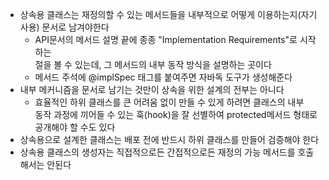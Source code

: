 * 상속용 클래스는 재정의할 수 있는 메서드들을 내부적으로 어떻게 이용하는지(자기사용) 문서로 남겨야한다
  * API문서의 메서드 설명 끝에 종종 "Implementation Requirements"로 시작하는<br>
  절을 볼 수 있는데, 그 메서드의 내부 동작 방식을 설명하는 곳이다
  * 메서드 주석에 @implSpec 태그를 붙여주면 자바독 도구가 생성해준다
* 내부 메커니즘을 문서로 남기는 것만이 상속을 위한 설계의 전부는 아니다
  * 효율적인 하위 클래스를 큰 어려움 없이 만들 수 있게 하려면 클래스의 내부<br>
  동작 과정에 끼어들 수 있는 훅(hook)을 잘 선별하여 protected메서드 형태로 공개해야 할 수도 있다
* 상속용으로 설계한 클래스는 배포 전에 반드시 하위 클래스를 만들어 검증해야 한다
* 상속용 클래스의 생성자는 직접적으로든 간접적으로든 재정의 가능 메서드를 호출해서는 안된다